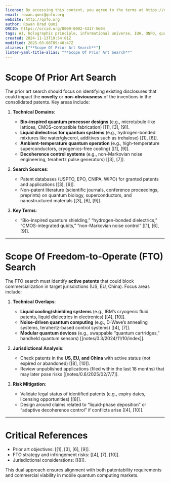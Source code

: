 ```yaml
---
license: By accessing this content, you agree to the terms at https://qnfo.org/LICENSE
email: rowan.quni@qnfo.org
website: http://qnfo.org
author: Rowan Brad Quni
ORCID: https://orcid.org/0009-0002-4317-5604
tags: AI, holographic principle, informational universe, IUH, QNFO, quantum
created: 2024-11-13T19:54:01Z
modified: 2025-03-08T09:40:47Z
aliases: ["**Scope Of Prior Art Search**"]
linter-yaml-title-alias: "**Scope Of Prior Art Search**"
---
```


# **Scope Of Prior Art Search**

The prior art search should focus on identifying existing disclosures that could impact the **novelty** or **non-obviousness** of the inventions in the consolidated patents. Key areas include:

1. **Technical Domains**:
   - **Bio-inspired quantum processor designs** (e.g., microtubule-like lattices, CMOS-compatible fabrication) [[1], [3], [9]].
   - **Liquid dielectrics for quantum systems** (e.g., hydrogen-bonded mixtures like water/glycerol, additives such as trehalose) [[1], [6]].
   - **Ambient-temperature quantum operation** (e.g., high-temperature superconductors, cryogenics-free cooling) [[1], [9]].
   - **Decoherence control systems** (e.g., non-Markovian noise engineering, terahertz pulse generators) [[3], [7]].

2. **Search Sources**:
   - Patent databases (USPTO, EPO, CNIPA, WIPO) for granted patents and applications [[3], [6]].
   - Non-patent literature (scientific journals, conference proceedings, preprints) on quantum biology, superconductors, and nanostructured materials [[3], [6], [9]].

3. **Key Terms**:
   - “Bio-inspired quantum shielding,” “hydrogen-bonded dielectrics,” “CMOS-integrated qubits,” “non-Markovian noise control” [[1], [6], [9]].

---

# **Scope Of Freedom-to-Operate (FTO) Search**

The FTO search must identify **active patents** that could block commercialization in target jurisdictions (US, EU, China). Focus areas include:

1. **Technical Overlaps**:
   - **Liquid cooling/shielding systems** (e.g., IBM’s cryogenic fluid patents, liquid dielectrics in electronics) [[4], [10]].
   - **Noise-driven quantum computing** (e.g., D-Wave’s annealing systems, terahertz-based control systems) [[4], [7]].
   - **Modular quantum devices** (e.g., swappable “quantum cartridges,” handheld quantum sensors) [[notes/0.3/2024/11/10/index]].

2. **Jurisdictional Analysis**:
   - Check patents in the **US, EU, and China** with active status (not expired or abandoned) [[8], [10]].
   - Review unpublished applications (filed within the last 18 months) that may later pose risks [[notes/0.6/2025/02/7/7]].

3. **Risk Mitigation**:
   - Validate legal status of identified patents (e.g., expiry dates, licensing opportunities) [[8]].
   - Design around claims related to “liquid-phase deposition” or “adaptive decoherence control” if conflicts arise [[4], [10]].

---

# **Critical References**

- Prior art objectives: [[1], [3], [6], [9]].
- FTO strategy and infringement risks: [[4], [7], [10]].
- Jurisdictional considerations: [[8]].

This dual approach ensures alignment with both patentability requirements and commercial viability in mobile quantum computing markets.
